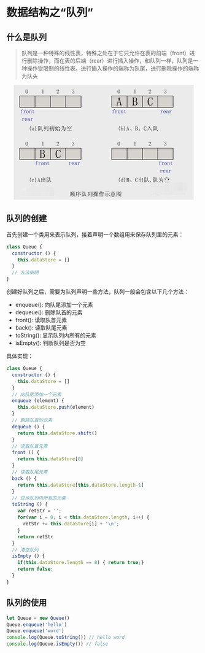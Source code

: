 # 数据结构之“队列”

## 什么是队列
> 队列是一种特殊的线性表，特殊之处在于它只允许在表的前端（front）进行删除操作，而在表的后端（rear）进行插入操作，和队列一样，队列是一种操作受限制的线性表。进行插入操作的端称为队尾，进行删除操作的端称为队头

<div align="center">
  <img src="/img/queue.png"/>
</div>

## 队列的创建

首先创建一个类用来表示队列，接着声明一个数组用来保存队列里的元素：
```js
class Queue {
  constructor () {
    this.dataStore = []
  }
  // 方法申明
} 
```

创建好队列之后，需要为队列声明一些方法，队列一般会包含以下几个方法：

* enqueue(): 向队尾添加一个元素
* dequeue(): 删除队首的元素
* front(): 读取队首元素
* back(): 读取队尾元素
* toString(): 显示队列内所有的元素
* isEmpty(): 判断队列是否为空

具体实现：
```js
class Queue {
  constructor () {
    this.dataStore = []
  }
  // 向队尾添加一个元素
  enqueue (element) {
    this.dataStore.push(element)
  }
  // 删除队首的元素
  dequeue () {
    return this.dataStore.shift()
  }
  // 读取队首元素
  front () {
    return this.dataStore[0]
  }
  // 读取队尾元素
  back () {
    return this.dataStore[this.dataStore.length-1]
  }
  // 显示队列内所有的元素
  toString () {
    var retStr = '';
    for(var i = 0; i < this.dataStore.length; i++) {
      retStr += this.dataStore[i] + '\n';
    }
    return retStr
  }
  // 清空队列 
  isEmpty () {
    if(this.dataStore.length == 0) { return true;}
    return false;
  }
}  
```

## 队列的使用
```js
let Queue = new Queue()
Queue.enqueue('hello')
Queue.enqueue('word')
console.log(Queue.toString()) // hello word
console.log(Queue.isEmpty()) // false  
```
 
 <comment-comment/> 
 
 
